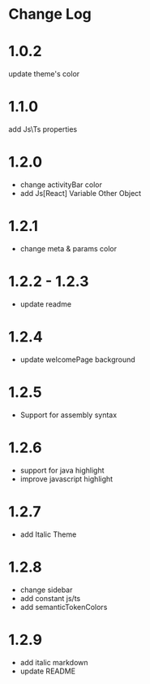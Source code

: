 # Change Log

# 1.0.2

update theme's color

# 1.1.0

add Js\Ts properties

# 1.2.0

- change activityBar color
- add Js[React] Variable Other Object

# 1.2.1

- change meta & params color

# 1.2.2 - 1.2.3

- update readme

# 1.2.4

- update welcomePage background

# 1.2.5

- Support for assembly syntax

# 1.2.6

- support for java highlight
- improve javascript highlight

# 1.2.7

- add Italic Theme

# 1.2.8

- change sidebar
- add constant js/ts
- add semanticTokenColors

# 1.2.9

- add italic markdown
- update README
